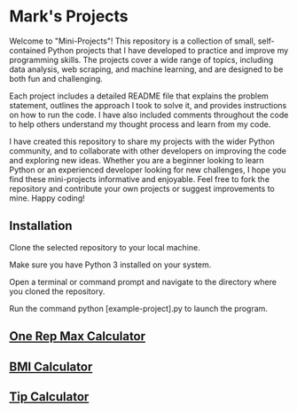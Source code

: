 # Mark's Projects
Welcome to "Mini-Projects"! This repository is a collection of small, self-contained Python projects that I have developed to practice and improve my programming skills. The projects cover a wide range of topics, including data analysis, web scraping, and machine learning, and are designed to be both fun and challenging.

Each project includes a detailed README file that explains the problem statement, outlines the approach I took to solve it, and provides instructions on how to run the code. I have also included comments throughout the code to help others understand my thought process and learn from my code.

I have created this repository to share my projects with the wider Python community, and to collaborate with other developers on improving the code and exploring new ideas. Whether you are a beginner looking to learn Python or an experienced developer looking for new challenges, I hope you find these mini-projects informative and enjoyable. Feel free to fork the repository and contribute your own projects or suggest improvements to mine. Happy coding!


## Installation

Clone the selected repository to your local machine.

Make sure you have Python 3 installed on your system.

Open a terminal or command prompt and navigate to the directory where you cloned the repository.

Run the command python [example-project].py to launch the program.

## [One Rep Max Calculator](./max-lifts)
## [BMI Calculator](./bmi)
## [Tip Calculator](./tip-calculator)